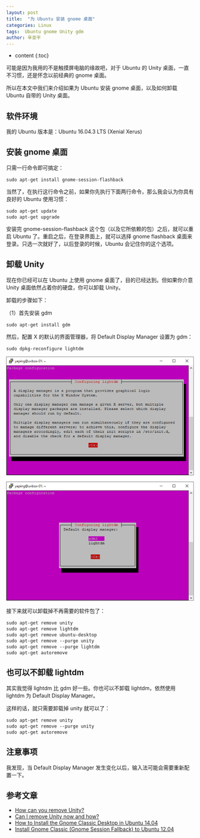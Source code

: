 ```yaml
---
layout: post
title:  "为 Ubuntu 安装 gnome 桌面"
categories: Linux
tags:  Ubuntu gnome Unity gdm
author: 辛亚平
---
```


* content
{:toc}

可能是因为我用的不是触摸屏电脑的缘故吧，对于 Ubuntu 的 Unity 桌面，一直不习惯，还是怀念以前经典的 gnome 桌面。

所以在本文中我们来介绍如果为 Ubuntu 安装 gnome 桌面，以及如何卸载 Ubuntu 自带的 Unity 桌面。



## 软件环境

我的 Ubuntu 版本是：Ubuntu 16.04.3 LTS (Xenial Xerus)

## 安装 gnome 桌面

只需一行命令即可搞定：

```
sudo apt-get install gnome-session-flashback
```

当然了，在执行这行命令之前，如果你先执行下面两行命令，那么我会认为你具有良好的 Ubuntu 使用习惯：

```
sudo apt-get update
sudo apt-get upgrade
```

安装完 gnome-session-flashback 这个包（以及它所依赖的包）之后，就可以重启 Ubuntu 了。重启之后，在登录界面上，就可以选择 gnome flashback 桌面来登录。只选一次就好了，以后登录的时候，Ubuntu 会记住你的这个选项。


## 卸载 Unity

现在你已经可以在 Ubuntu 上使用 gnome 桌面了，目的已经达到。但如果你介意 Unity 桌面依然占着你的硬盘，你可以卸载 Unity。

卸载的步骤如下：

（1）首先安装 gdm

```
sudo apt-get install gdm
```

然后，配置 X 的默认的界面管理器，将 Default Display Manager 设置为 gdm：

```
sudo dpkg-reconfigure lightdm
```

![](/attachment/daily/2017/1003/Uninstall-Unity/A02-01.png)

![将 Default Display Manager 设置为 gdm](/attachment/daily/2017/1003/Uninstall-Unity/A02-02.png)


接下来就可以卸载掉不再需要的软件包了：

```
sudo apt-get remove unity
sudo apt-get remove lightdm
sudo apt-get remove ubuntu-desktop
sudo apt-get remove --purge unity
sudo apt-get remove --purge lightdm
sudo apt-get autoremove
```


## 也可以不卸载 lightdm

其实我觉得 lightdm 比 gdm 好一些。你也可以不卸载 lightdm，依然使用 lightdm 为 Default Display Manager。

这样的话，就只需要卸载掉 unity 就可以了：

```
sudo apt-get remove unity
sudo apt-get remove --purge unity
sudo apt-get autoremove
```

## 注意事项

我发现，当 Default Display Manager 发生变化以后，输入法可能会需要重新配置一下。



## 参考文章

- [How can you remove Unity?](https://askubuntu.com/questions/6302/how-can-you-remove-unity)
- [Can I remove Unity now and how?](https://askubuntu.com/questions/651013/can-i-remove-unity-now-and-how)
- [How to Install the Gnome Classic Desktop in Ubuntu 14.04](https://www.howtogeek.com/189912/how-to-install-the-gnome-classic-desktop-in-ubuntu-14.04/)
- [Install Gnome Classic (Gnome Session Fallback) to Ubuntu 12.04](http://blog.csdn.net/shaonan155/article/details/17789619)
